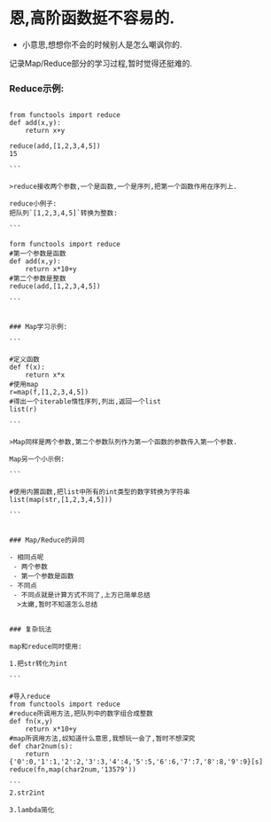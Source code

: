 # 恩,高阶函数挺不容易的.

- 小意思,想想你不会的时候别人是怎么嘲讽你的.

记录Map/Reduce部分的学习过程,暂时觉得还挺难的.

### Reduce示例:

````

from functools import reduce
def add(x,y):
	return x+y

reduce(add,[1,2,3,4,5])
15

```

>reduce接收两个参数,一个是函数,一个是序列,把第一个函数作用在序列上.

reduce小例子:
把队列`[1,2,3,4,5]`转换为整数:

```

form functools import reduce
#第一个参数是函数
def add(x,y):
	return x*10+y
#第二个参数是整数
reduce(add,[1,2,3,4,5])

```


### Map学习示例:

```

#定义函数
def f(x):
	return x*x
#使用map
r=map(f,[1,2,3,4,5])
#得出一个iterable惰性序列,列出,返回一个list
list(r)

```

>Map同样是两个参数,第二个参数队列作为第一个函数的参数传入第一个参数.

Map另一个小示例:

```

#使用内置函数,把list中所有的int类型的数字转换为字符串
list(map(str,[1,2,3,4,5]))

```


### Map/Reduce的异同

- 相同点呢
 - 两个参数
 - 第一个参数是函数
- 不同点
 - 不同点就是计算方式不同了,上方已简单总结
  >太嫩,暂时不知道怎么总结


### 复杂玩法

map和reduce同时使用: 

1.把str转化为int

```

#导入reduce
from functools import reduce
#reduce所调用方法,把队列中的数字组合成整数
def fn(x,y)
	return x*10+y
#map所调用方法,奴知道什么意思,我想玩一会了,暂时不想深究
def char2num(s):
	return {'0':0,'1':1,'2':2,'3':3,'4':4,'5':5,'6':6,'7':7,'8':8,'9':9}[s]
reduce(fn,map(char2num,'13579'))

```
2.str2int

3.lambda简化





